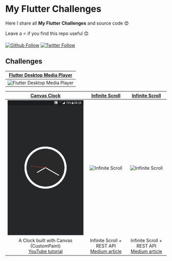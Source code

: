 # My Flutter Challenges

Here I share all **My Flutter Challenges** and source code 😍

Leave a ⭐ if you find this repo useful 😊

[![Github Follow](https://img.shields.io/github/followers/e200?style=social)](https://github.com/e200)
[![Twitter Follow](https://img.shields.io/twitter/follow/iam_e200?style=social)](https://twitter.com/iam_e200)

## Challenges

|[Flutter Desktop Media Player](flutter_desktop_media_player)|
|:-:|
|![Flutter Desktop Media Player](flutter_desktop_media_player/screenshots/screenshot.gif)|

|[Canvas Clock](clock)|[Infinite Scroll](infinite_scroll)|[Infinite Scroll](infinite_scroll)|
|:-:|:-:|:-:|
|![Canvas Clock](clock/screenshots/screenshot.gif)|![Infinite Scroll](infinite_scroll/screenshots/screenshot.gif)|![Infinite Scroll](infinite_scroll/screenshots/screenshot.gif)|
|A Clock built with Canvas (CustomPaint)<br>[YouTube tutorial](https://youtu.be/fchEcBc2D8A)|Infinite Scroll + REST API<br>[Medium article](https://medium.com/@e200/flutter-infinite-scroll-with-rest-api-2b11f64b9d02)|Infinite Scroll + REST API<br>[Medium article](https://medium.com/@e200/flutter-infinite-scroll-with-rest-api-2b11f64b9d02)|

